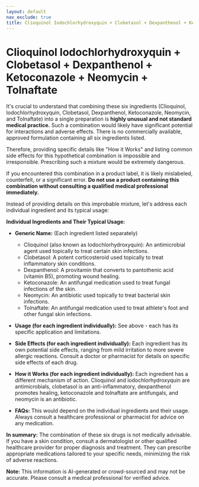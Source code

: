 ```yaml
---
layout: default
nav_exclude: true
title: Clioquinol Iodochlorhydroxyquin + Clobetasol + Dexpanthenol + Ketoconazole + Neomycin + Tolnaftate
---
```


# Clioquinol Iodochlorhydroxyquin + Clobetasol + Dexpanthenol + Ketoconazole + Neomycin + Tolnaftate

It's crucial to understand that combining these six ingredients (Clioquinol, Iodochlorhydroxyquin, Clobetasol, Dexpanthenol, Ketoconazole, Neomycin, and Tolnaftate) into a single preparation is **highly unusual and not standard medical practice.**  Such a combination would likely have significant potential for interactions and adverse effects.  There is no commercially available, approved formulation containing all six ingredients listed.

Therefore, providing specific details like "How it Works" and listing common side effects for this hypothetical combination is impossible and irresponsible. Prescribing such a mixture would be extremely dangerous.  

If you encountered this combination in a product label, it is likely mislabeled, counterfeit, or a significant error.  **Do not use a product containing this combination without consulting a qualified medical professional immediately.**


Instead of providing details on this improbable mixture, let's address each individual ingredient and its typical usage:

**Individual Ingredients and Their Typical Usage:**

* **Generic Name:**  (Each ingredient listed separately)
    * Clioquinol (also known as Iodochlorhydroxyquin): An antimicrobial agent used topically to treat certain skin infections.
    * Clobetasol: A potent corticosteroid used topically to treat inflammatory skin conditions.
    * Dexpanthenol: A provitamin that converts to pantothenic acid (vitamin B5), promoting wound healing.
    * Ketoconazole: An antifungal medication used to treat fungal infections of the skin.
    * Neomycin: An antibiotic used topically to treat bacterial skin infections.
    * Tolnaftate: An antifungal medication used to treat athlete's foot and other fungal skin infections.

* **Usage (for each ingredient individually):**  See above - each has its specific application and limitations.

* **Side Effects (for each ingredient individually):** Each ingredient has its own potential side effects, ranging from mild irritation to more severe allergic reactions. Consult a doctor or pharmacist for details on specific side effects of each drug.

* **How it Works (for each ingredient individually):** Each ingredient has a different mechanism of action.  Clioquinol and iodochlorhydroxyquin are antimicrobials, clobetasol is an anti-inflammatory, dexpanthenol promotes healing, ketoconazole and tolnaftate are antifungals, and neomycin is an antibiotic.

* **FAQs:** This would depend on the individual ingredients and their usage.  Always consult a healthcare professional or pharmacist for advice on any medication.


**In summary:**  The combination of these six drugs is not medically advisable. If you have a skin condition, consult a dermatologist or other qualified healthcare provider for proper diagnosis and treatment.  They can prescribe appropriate medications tailored to your specific needs, minimizing the risk of adverse reactions.


**Note:** This information is AI-generated or crowd-sourced and may not be accurate. Please consult a medical professional for verified advice.